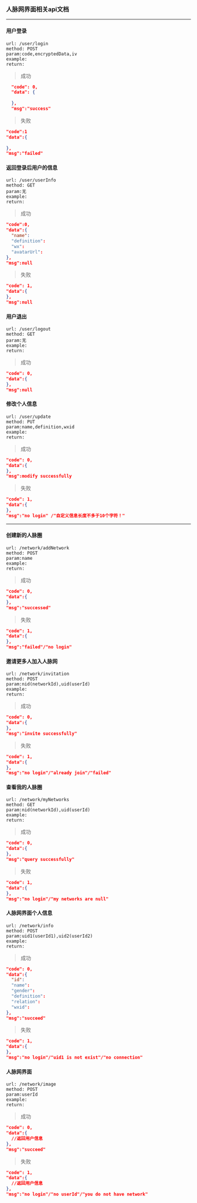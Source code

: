 ### 人脉网界面相关api文档

-----
#### 用户登录
```text
url: /user/login
method: POST
param:code,encryptedData,iv
example: 
return:

```
> 成功
```json
  "code": 0,
  "data": {
    
  },
  "msg":"success"
```
> 失败
```json
"code":1
"data":{
  
},
"msg":"failed"

```
#### 返回登录后用户的信息
```text
url: /user/userInfo
method: GET
param:无
example: 
return:
```
> 成功
```json
"code":0,
"data":{
  "name":
  "definition":
  "wx":
  "avatarUrl":
},
"msg":null
```
> 失败
```json
"code": 1,
"data":{
},
"msg":null
```

####  用户退出
```text
url: /user/logout
method: GET
param:无
example: 
return:
```
> 成功
```json
"code": 0,
"data":{
},
"msg":null
```
#### 修改个人信息
```text
url: /user/update
method: PUT
param:name,definition,wxid
example: 
return:
```
> 成功
```json
"code": 0,
"data":{
},
"msg":modify successfully
```
> 失败
```json
"code": 1,
"data":{
},
"msg":"no login" /"自定义信息长度不多于10个字符！"
```

----
#### 创建新的人脉圈
```text
url: /network/addNetwork
method: POST
param:name
example: 
return:
```
> 成功
```json
"code": 0,
"data":{
},
"msg":"successed"
```
> 失败
```json
"code": 1,
"data":{
},
"msg":"failed"/"no login"
```

####  邀请更多人加入人脉网
```text
url: /network/invitation
method: POST
param:nid(networkId),uid(userId)
example: 
return:
```
> 成功
```json
"code": 0,
"data":{
},
"msg":"invite successfully"
```
> 失败
```json
"code": 1,
"data":{
},
"msg":"no login"/"already join"/"failed"
```

#### 查看我的人脉圈
```text
url: /network/myNetworks
method: GET
param:nid(networkId),uid(userId)
example: 
return:
``` 
> 成功
```json
"code": 0,
"data":{
},
"msg":"query successfully"
```
> 失败
```json
"code": 1,
"data":{
},
"msg":"no login"/"my networks are null"
```

#### 人脉网界面个人信息
```text
url: /network/info
method: POST
param:uid1(userId1),uid2(userId2)
example: 
return:
```
> 成功
```json
"code": 0,
"data":{
  "id":
  "name":
  "gender":
  "definition":
  "relation":
  "wxid":
},
"msg":"succeed"
```
> 失败
```json
"code": 1,
"data":{
},
"msg":"no login"/"uid1 is not exist"/"no connection"
```

#### 人脉网界面
```text
url: /network/image
method: POST
param:userId
example: 
return:
```
> 成功
```json
"code": 0,
"data":{
  //返回用户信息
},
"msg":"succeed"
```
> 失败
```json
"code": 1,
"data":{
  //返回用户信息
},
"msg":"no login"/"no userId"/"you do not have network"
```